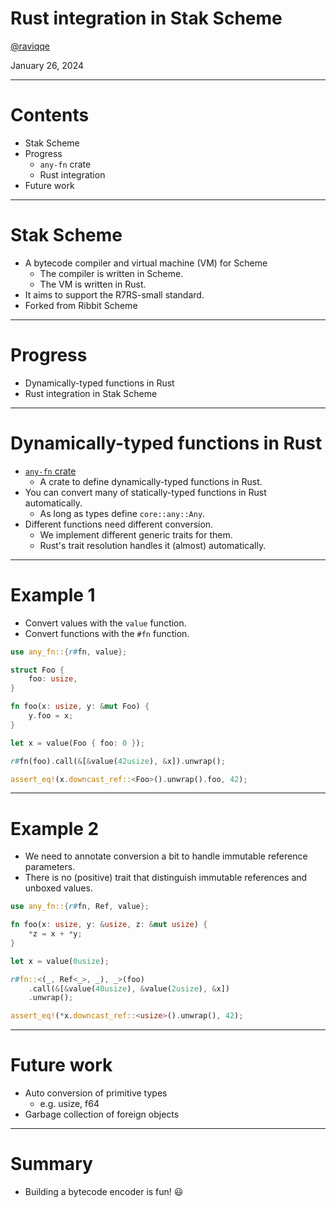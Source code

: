 # Rust integration in Stak Scheme

[@raviqqe](https://github.com/raviqqe)

January 26, 2024

---

# Contents

- Stak Scheme
- Progress
  - `any-fn` crate
  - Rust integration
- Future work

---

# Stak Scheme

- A bytecode compiler and virtual machine (VM) for Scheme
  - The compiler is written in Scheme.
  - The VM is written in Rust.
- It aims to support the R7RS-small standard.
- Forked from Ribbit Scheme

---

# Progress

- Dynamically-typed functions in Rust
- Rust integration in Stak Scheme

---

# Dynamically-typed functions in Rust

- [`any-fn` crate](https://docs.rs/any-fn)
  - A crate to define dynamically-typed functions in Rust.
- You can convert many of statically-typed functions in Rust automatically.
  - As long as types define `core::any::Any`.
- Different functions need different conversion.
  - We implement different generic traits for them.
  - Rust's trait resolution handles it (almost) automatically.

---

# Example 1

- Convert values with the `value` function.
- Convert functions with the `#fn` function.

```rust
use any_fn::{r#fn, value};

struct Foo {
    foo: usize,
}

fn foo(x: usize, y: &mut Foo) {
    y.foo = x;
}

let x = value(Foo { foo: 0 });

r#fn(foo).call(&[&value(42usize), &x]).unwrap();

assert_eq!(x.downcast_ref::<Foo>().unwrap().foo, 42);
```

---

# Example 2

- We need to annotate conversion a bit to handle immutable reference parameters.
- There is no (positive) trait that distinguish immutable references and unboxed values.

```rust
use any_fn::{r#fn, Ref, value};

fn foo(x: usize, y: &usize, z: &mut usize) {
    *z = x + *y;
}

let x = value(0usize);

r#fn::<(_, Ref<_>, _), _>(foo)
    .call(&[&value(40usize), &value(2usize), &x])
    .unwrap();

assert_eq!(*x.downcast_ref::<usize>().unwrap(), 42);
```

---

# Future work

- Auto conversion of primitive types
  - e.g. usize, f64
- Garbage collection of foreign objects

---

# Summary

- Building a bytecode encoder is fun! 😃

```

```
